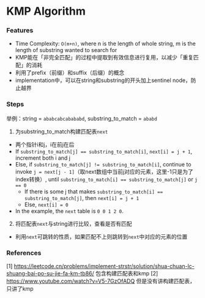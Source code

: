 # KMP Algorithm

### Features

- Time Complexity: `O(m+n)`, where n is the length of whole string, m is the length of substring wanted to search for
- KMP能在「非完全匹配」的过程中提取到有效信息进行复用，以减少「重复匹配」的消耗
- 利用了prefix（前缀）和suffix（后缀）的概念
- implementation中，可以在string和substring的开头加上sentinel node，防止越界

### Steps

举例：string = `ababcabcabababd`, substring_to_match = `ababd`

1. 为substring_to_match构建匹配表`next`
  - 两个指针i和j，i在前j在后
  - If `substring_to_match[j] == substring_to_match[i]`, `next[i] = j + 1`, increment both i and j
  - Else, if `substring_to_match[j] != substring_to_match[i]`, continue to invoke `j = next[j - 1]`（取next数组中当前j对应的元素，这里-1只是为了index转换）, until `substring_to_match[i] == substring_to_match[j]` or `j == 0`
    - If there is some j that makes `substring_to_match[i] == substring_to_match[j]`, then `next[i] = j + 1`
    - Else, `next[i] = 0`
  - In the example, the `next` table is `0 0 1 2 0`.

2. 将匹配表`next`与string进行比较，查看是否有匹配
  - 利用`next`可跳转的性质，如果匹配不上则跳转到`next`中对应的元素的位置

### References

[1] https://leetcode.cn/problems/implement-strstr/solution/shua-chuan-lc-shuang-bai-po-su-jie-fa-km-tb86/ 包含构建匹配表和kmp
[2] https://www.youtube.com/watch?v=V5-7GzOfADQ 但是没有讲构建匹配表，只讲了kmp
